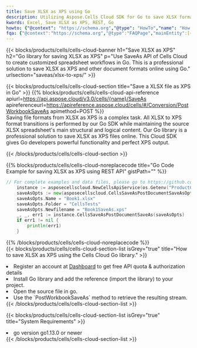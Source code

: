 ```yaml
---
title: Save XLSX as XPS using Go 
description: Utilizing Aspose.Cells Cloud SDK for Go to save XLSX format file as XPS format file. 
kwords: Excel, Save XLSX as XPS, REST, Go
howto: {"@context": "https://schema.org","@type": "HowTo","name": "How to save XLSX as XPS using the Cells Cloud Go library.","description": "How to save XLSX as XPS using the Cells Cloud Go library.","image": {"@type": "ImageObject"},"url": "/go/saveas/xlsx-to-xps/","step": [{ "@type": "HowToStep","name": "How to save XLSX as XPS using the Cells Cloud Go library. step 1", "image": {"@type": "ImageObject",},"url": "/go/saveas/xlsx-to-xps/","text": "Register an account at <a href='https://dashboard.aspose.cloud/'>Dashboard</a> to get free API quota & authorization details",},{ "@type": "HowToStep","name": "How to save XLSX as XPS using the Cells Cloud Go library. step 1", "image": {"@type": "ImageObject",},"url": "/go/saveas/xlsx-to-xps/","text": "Install Go library and add the reference (import the library) to your project.",},{ "@type": "HowToStep","name": "How to save XLSX as XPS using the Cells Cloud Go library. step 1", "image": {"@type": "ImageObject",},"url": "/go/saveas/xlsx-to-xps/","text": "Open the source file in go.",},{ "@type": "HowToStep","name": "How to save XLSX as XPS using the Cells Cloud Go library. step 1", "image": {"@type": "ImageObject",},"url": "/go/saveas/xlsx-to-xps/","text": "Use the `PostWorkbookSaveAs` method to retrieve the resulting stream.",}, ],"supply": {"@type": "HowToSupply","name": "document"},"tool": [{"@type": "HowToTool","name": "Goland, Visual Studio Code, Eclipse"},{"@type": "HowToTool","name": "Aspose Cells"}],"totalTime": "PT6M"}
fqa: {"@context":"https://schema.org","@type":"FAQPage","mainEntity":[{"@type":"Question","name":"Why save file as other formats file in C# using REST API?","acceptedAnswer":{"@type":"Answer","text":"Documents are encoded in many ways, and some files may be incompatible with the software you use. To open and read such files, just save them as appropriate file formats.<br/><ol><li>Install .NET SDK and add the reference (import the library) to your project.</li><li>Open the source file in C# using REST API.</li><li>Call the PostWorkbookSaveAsRequest() method, passing an output filename with required extension.</li><li>Get the result of save as a separate file.</li></ol>"}},{"@type":"Question","name":"What file formats can I save as with your C# library?","acceptedAnswer":{"@type":"Answer","text":"We support a variety of file formats for conversion using .NET library, including XLSX, Excel, xls , PDF, CSV, HTML, Markdown, XML, PNG, JPG, TIFF, Json, TXT and many more."}},{"@type":"Question","name":"What is the maximum allowed file size for conversion using this .NET library?","acceptedAnswer":{"@type":"Answer","text":"There are no file size limits for format conversions using .NET library."}}]}
---
```



{{< blocks/products/cells/cells-cloud-banner h1="Save XLSX as XPS" h2="Go library for saving XLSX as XPS" p="Use SaveAs API of Cells Cloud to create customized spreadsheet workflows in Go. This is a professional solution to save XLSX as XPS and other document formats online using Go." urlsection="saveas/xlsx-to-xps/" >}}

{{< blocks/products/cells/cells-cloud-section  title="Save a XLSX file as XPS in Go" >}}
{{% blocks/products/cells/cells-cloud-api-reference  apiurl=https://api.aspose.cloud/v3.0/cells/{name}/SaveAs  apireferenceurl=https://apireference.aspose.cloud/cells/#/Conversion/PostWorkbookSaveAs  apimethod=POST %}}
<br/>
Saving file formats from XLSX as XPS is a complex task. All XLSX to XPS format transitions is performed by our Go SDK while maintaining the source XLSX spreadsheet's main structural and logical content. Our Go library is a professional solution to save XLSX as XPS files online. This Cloud SDK gives Go developers powerful functionality and perfect XPS output.

{{< /blocks/products/cells/cells-cloud-section >}}

{{% blocks/products/cells/cells-cloud-noreplacecode title="Go Code Example for saving XLSX as XPS using REST API" gistPath="" %}}
  
```go
// For complete examples and data files, please go to https://github.com/aspose-cells-cloud/aspose-cells-cloud-go/
    instance := asposecellscloud.NewCellsApiService(os.Getenv("ProductClientId"), os.Getenv("ProductClientSecret"))
    saveAsOpts := new(asposecellscloud.CellsSaveAsPostDocumentSaveAsOpts)
    saveAsOpts.Name = "Book1.xlsx"
    saveAsOpts.Folder = "CellsTests"
    saveAsOpts.Newfilename = "Book1SaveAs.xps"
    _, _, err1 := instance.CellsSaveAsPostDocumentSaveAs(saveAsOpts)
    if err1 != nil {
	    println(err1)
    }
```
  
{{% /blocks/products/cells/cells-cloud-noreplacecode  %}}
<br/>
{{< blocks/products/cells/cells-cloud-section-list isGrey="true"  title="How to save XLSX as XPS using the Cells Cloud Go library." >}}
<li>Register an account at <a href="https://dashboard.aspose.cloud/">Dashboard</a> to get free API quota & authorization details</li>
<li>Install Go library and add the reference (import the library) to your project.</li>
<li>Open the source file in go.</li>
<li>Use the `PostWorkbookSaveAs` method to retrieve the resulting stream.</li>
{{< /blocks/products/cells/cells-cloud-section-list >}}

{{< blocks/products/cells/cells-cloud-section-list isGrey="true"  title="System Requirements" >}}
<li>go version go1.13.0 or newer</li>
{{< /blocks/products/cells/cells-cloud-section-list >}}
